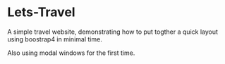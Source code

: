 # Lets-Travel

A simple travel website, demonstrating how to put togther a quick layout using boostrap4 in minimal time.

Also using modal windows for the first time.
